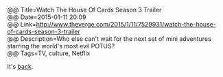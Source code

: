 @@ Title=Watch The House Of Cards Season 3 Trailer  
@@ Date=2015-01-11 20:09  
@@ Link=http://www.theverge.com/2015/1/11/7529931/watch-the-house-of-cards-season-3-trailer  
@@ Description=Who else can't wait for the next set of mini adventures starring the world's most evil POTUS?  
@@ Tags=TV, culture, Netflix  

It's [back](https://en.wikipedia.org/wiki/House_of_Cards_(U.S._TV_series)).